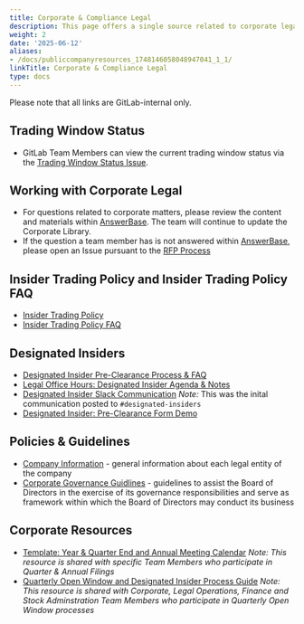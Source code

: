 ```yaml
---
title: Corporate & Compliance Legal
description: This page offers a single source related to corporate legal information.
weight: 2
date: '2025-06-12'
aliases:
- /docs/publiccompanyresources_1748146058048947041_1_1/
linkTitle: Corporate & Compliance Legal
type: docs
---
```


Please note that all links are GitLab-internal only.

## Trading Window Status

- GitLab Team Members can view the current trading window status via the [Trading Window Status Issue](https://gitlab.com/gitlab-com/www-gitlab-com/-/issues/12780).

## Working with Corporate Legal

- For questions related to corporate matters, please review the content and materials within [AnswerBase](https://app.vendorpedia.com/vendor-portal/libraries). The team will continue to update the Corporate Library.
- If the question a team member has is not answered within [AnswerBase](https://app.vendorpedia.com/vendor-portal/libraries), please open an Issue pursuant to the [RFP Process](/handbook/security/security-assurance/field-security/field-security-rfp/#request-for-proposal-rfp-process)

## Insider Trading Policy and Insider Trading Policy FAQ

- [Insider Trading Policy](https://drive.google.com/file/d/1yK4-L3nCEjVi14UwFfp9LNJzJNQdvvLB/view?usp=sharing)
- [Insider Trading Policy FAQ](https://docs.google.com/document/d/1vKFiYuieDQtKmrak-aAB2dTT3B3Q-aU4DtbcRm27X4U/edit?usp=sharing)

## Designated Insiders

- [Designated Insider Pre-Clearance Process & FAQ](https://docs.google.com/document/d/1mcBtnfGbv4jSsJUklMQYyj2052MBHe4Lf9RkE-B9yvA/edit?usp=sharing)
- [Legal Office Hours: Designated Insider Agenda & Notes](https://docs.google.com/document/d/128ufQKKCkVXJgd0tEp81XQnhr5X1piGpZtxrXJ3iyzk/edit#heading=h.hnzbmxmoglh5)
- [Designated Insider Slack Communication](https://docs.google.com/document/d/1y7m1tOISRQjWAZKoxzii6SPxMknkexN6JQxNi4VMvPU/edit) *Note:* This was the inital communication posted to `#designated-insiders`
- [Designated Insider: Pre-Clearance Form Demo](https://www.youtube.com/watch?v=7vas2sNjYxg)

## Policies & Guidelines

- [Company Information](https://gitlab.com/gitlab-com/finance/wikis/company-information) - general information about each legal entity of the company
- [Corporate Governance Guidlines](https://ir.gitlab.com/static-files/f108c2c0-2426-4bf5-b1db-054498136c0b) - guidelines to assist the Board of Directors in the exercise of its governance responsibilities and serve as framework within which the Board of Directors may conduct its business

## Corporate Resources

- [Template: Year & Quarter End and Annual Meeting Calendar](https://docs.google.com/document/d/1ryr318J_MzzkWwSLSoiAp5jfD1mzfj3P/edit) *Note: This resource is shared with specific Team Members who participate in Quarter & Annual Filings*
- [Quarterly Open Window and Designated Insider Process Guide](https://docs.google.com/document/d/18FWeohmAhd90K2JCD_RlTfCs75om3XxljGG-1dt_7Ek/edit) *Note: This resource is shared with Corporate, Legal Operations, Finance and Stock Adminstration Team Members who participate in Quarterly Open Window processes*
